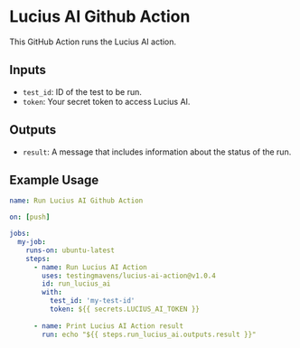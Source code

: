 # Lucius AI Github Action

This GitHub Action runs the Lucius AI action.

## Inputs

- `test_id`: ID of the test to be run.
- `token`: Your secret token to access Lucius AI.

## Outputs

- `result`: A message that includes information about the status of the run.

## Example Usage

```yaml
name: Run Lucius AI Github Action

on: [push]

jobs:
  my-job:
    runs-on: ubuntu-latest
    steps:
      - name: Run Lucius AI Action
        uses: testingmavens/lucius-ai-action@v1.0.4
        id: run_lucius_ai
        with:
          test_id: 'my-test-id'
          token: ${{ secrets.LUCIUS_AI_TOKEN }}
      
      - name: Print Lucius AI Action result
        run: echo "${{ steps.run_lucius_ai.outputs.result }}"
